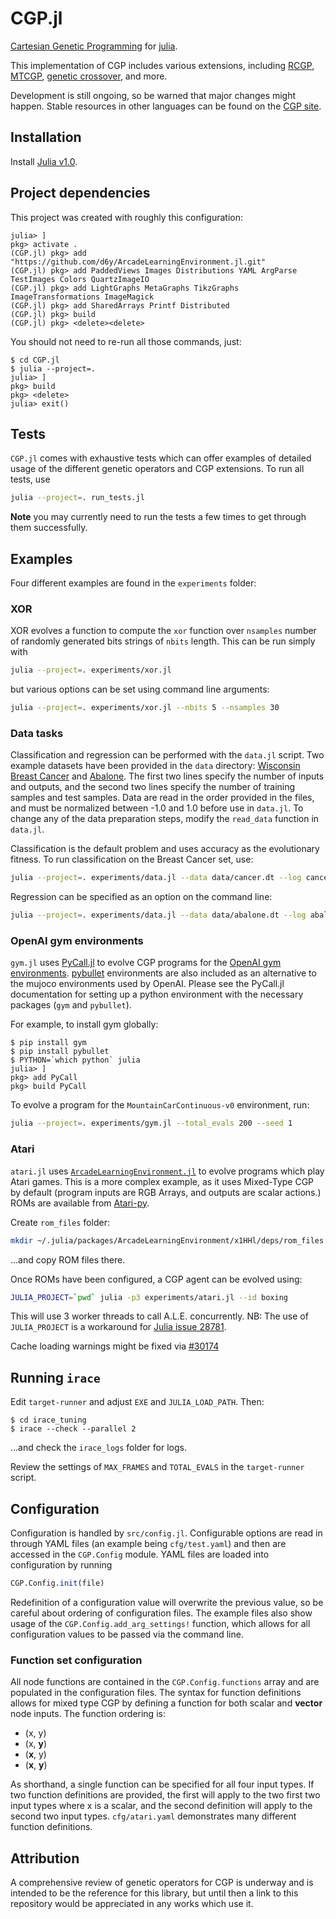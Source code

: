 # CGP.jl

[Cartesian Genetic Programming](http://www.cartesiangp.co.uk/) for
[julia](http://julialang.org/).

This implementation of CGP includes various extensions,
including
[RCGP](http://citeseerx.ist.psu.edu/viewdoc/download?doi=10.1.1.667.5178&rep=rep1&type=pdf),
[MTCGP](https://www.researchgate.net/profile/Juxi_Leitner/publication/224041240_MT-CGP_Mixed_type_cartesian_genetic_programming/links/0912f50535e6484c67000000/MT-CGP-Mixed-type-cartesian-genetic-programming.pdf),
[genetic crossover](https://s3.amazonaws.com/academia.edu.documents/43944049/A_new_crossover_technique_for_Cartesian_20160321-16124-j8wfpv.pdf?AWSAccessKeyId=AKIAIWOWYYGZ2Y53UL3A&Expires=1528918353&Signature=wWWo8mJebTDPVuSCUYL7303G7ME%3D&response-content-disposition=inline%3B%20filename%3DA_new_crossover_technique_for_Cartesian.pdf),
and more.

Development is still ongoing, so be warned that major changes might happen.
Stable resources in other languages can be found on
the [CGP site](https://www.cartesiangp.com/).

## Installation

Install [Julia v1.0](https://julialang.org/downloads/).

## Project dependencies

This project was created with roughly this configuration:

```julialang
julia> ]
pkg> activate .
(CGP.jl) pkg> add "https://github.com/d6y/ArcadeLearningEnvironment.jl.git"
(CGP.jl) pkg> add PaddedViews Images Distributions YAML ArgParse TestImages Colors QuartzImageIO
(CGP.jl) pkg> add LightGraphs MetaGraphs TikzGraphs ImageTransformations ImageMagick
(CGP.jl) pkg> add SharedArrays Printf Distributed
(CGP.jl) pkg> build
(CGP.jl) pkg> <delete><delete>
```

You should not need to re-run all those commands, just:

```
$ cd CGP.jl
$ julia --project=.
julia> ]
pkg> build
pkg> <delete>
julia> exit()
```

## Tests

`CGP.jl` comes with exhaustive tests which can offer examples of detailed usage
of the different genetic operators and CGP extensions. To run all tests, use

```bash
julia --project=. run_tests.jl
```

**Note** you may currently need to run the tests a few times to get through them successfully.

## Examples

Four different examples are found in the `experiments` folder:

### XOR

XOR evolves a function to compute the `xor` function over `nsamples` number of
randomly generated bits strings of `nbits` length. This can be run simply with

```bash
julia --project=. experiments/xor.jl
```

but various options can be set using command line arguments:

```bash
julia --project=. experiments/xor.jl --nbits 5 --nsamples 30
```

### Data tasks

Classification and regression can be performed with the `data.jl` script. Two
example datasets have been provided in the `data`
directory:
[Wisconsin Breast Cancer](https://archive.ics.uci.edu/ml/datasets/Breast+Cancer+Wisconsin+(Diagnostic))
and [Abalone](http://archive.ics.uci.edu/ml/datasets/Abalone). The first two
lines specify the number of inputs and outputs, and the second two lines specify
the number of training samples and test samples. Data are read in the order
provided in the files, and must be normalized between -1.0 and 1.0 before use in
`data.jl`. To change any of the data preparation steps, modify the `read_data`
function in `data.jl`.

Classification is the default problem and uses accuracy as the evolutionary
fitness. To run classification on the Breast Cancer set, use:

```bash
julia --project=. experiments/data.jl --data data/cancer.dt --log cancer.log
```

Regression can be specified as an option on the command line:

```bash
julia --project=. experiments/data.jl --data data/abalone.dt --log abalone.log --fitness regression
```

### OpenAI gym environments

`gym.jl` uses [PyCall.jl](https://github.com/JuliaPy/PyCall.jl) to evolve CGP
programs for the
[OpenAI gym environments](https://gym.openai.com/envs/).
[pybullet](https://github.com/bulletphysics/bullet3) environments are also
included as an alternative to the mujoco environments used by OpenAI. Please see
the PyCall.jl documentation for setting up a python environment with the
necessary packages (`gym` and `pybullet`).

For example, to install gym globally:

```
$ pip install gym
$ pip install pybullet
$ PYTHON=`which python` julia
julia> ]
pkg> add PyCall
pkg> build PyCall
```

To evolve a program for the `MountainCarContinuous-v0` environment, run:

```bash
julia --project=. experiments/gym.jl --total_evals 200 --seed 1
```

### Atari

`atari.jl`
uses
[`ArcadeLearningEnvironment.jl`](https://github.com/nowozin/ArcadeLearningEnvironment.jl)
to evolve programs which play Atari games. This is a more complex example, as it
uses Mixed-Type CGP by default (program inputs are RGB Arrays, and outputs are
scalar actions.) ROMs are available from
[Atari-py](https://github.com/openai/atari-py/tree/master/atari_py/atari_roms).

Create `rom_files` folder:

```bash
mkdir ~/.julia/packages/ArcadeLearningEnvironment/x1HHl/deps/rom_files
```

...and copy ROM files there.

Once ROMs have been configured, a CGP agent can be evolved using:

```bash
JULIA_PROJECT=`pwd` julia -p3 experiments/atari.jl --id boxing
```

This will use 3 worker threads to call A.L.E. concurrently.
NB: The use of `JULIA_PROJECT` is a workaround for [Julia issue 28781](https://github.com/JuliaLang/julia/issues/28781).

Cache loading warnings might be fixed via [#30174](https://github.com/JuliaLang/julia/pull/30174)

## Running `irace`

Edit `target-runner` and adjust `EXE` and `JULIA_LOAD_PATH`. Then:

```
$ cd irace_tuning
$ irace --check --parallel 2
```

...and check the `irace_logs` folder for logs.

Review the settings of `MAX_FRAMES` and `TOTAL_EVALS` in the `target-runner` script.


## Configuration

Configuration is handled by `src/config.jl`. Configurable options are read in
through YAML files (an example being `cfg/test.yaml`) and then are accessed in
the `CGP.Config` module. YAML files are loaded into configuration by running

```julia
CGP.Config.init(file)
```

Redefinition of a configuration value will overwrite the previous value, so be
careful about ordering of configuration files. The example files also show usage
of the `CGP.Config.add_arg_settings!` function, which allows for all
configuration values to be passed via the command line.

### Function set configuration

All node functions are contained in the `CGP.Config.functions` array and are
populated in the configuration files. The syntax for function definitions allows
for mixed type CGP by defining a function for both scalar and **vector** node
inputs. The function ordering is:

- (x, y)
- (x, **y**)
- (**x**, y)
- (**x**, **y**)

As shorthand, a single function can be specified for all four input types. If
two function definitions are provided, the first will apply to the two first two
input types where x is a scalar, and the second definition will apply to the
second two input types. `cfg/atari.yaml` demonstrates many different function
definitions.

## Attribution

A comprehensive review of genetic operators for CGP is underway and is intended
to be the reference for this library, but until then a link to this repository
would be appreciated in any works which use it.
